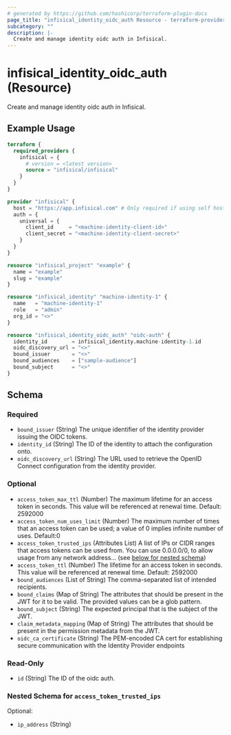 ```yaml
---
# generated by https://github.com/hashicorp/terraform-plugin-docs
page_title: "infisical_identity_oidc_auth Resource - terraform-provider-infisical"
subcategory: ""
description: |-
  Create and manage identity oidc auth in Infisical.
---
```


# infisical_identity_oidc_auth (Resource)

Create and manage identity oidc auth in Infisical.

## Example Usage

```terraform
terraform {
  required_providers {
    infisical = {
      # version = <latest version>
      source = "infisical/infisical"
    }
  }
}

provider "infisical" {
  host = "https://app.infisical.com" # Only required if using self hosted instance of Infisical, default is https://app.infisical.com
  auth = {
    universal = {
      client_id     = "<machine-identity-client-id>"
      client_secret = "<machine-identity-client-secret>"
    }
  }
}

resource "infisical_project" "example" {
  name = "example"
  slug = "example"
}

resource "infisical_identity" "machine-identity-1" {
  name   = "machine-identity-1"
  role   = "admin"
  org_id = "<>"
}

resource "infisical_identity_oidc_auth" "oidc-auth" {
  identity_id        = infisical_identity.machine-identity-1.id
  oidc_discovery_url = "<>"
  bound_issuer       = "<>"
  bound_audiences    = ["sample-audience"]
  bound_subject      = "<>"
}
```

<!-- schema generated by tfplugindocs -->
## Schema

### Required

- `bound_issuer` (String) The unique identifier of the identity provider issuing the OIDC tokens.
- `identity_id` (String) The ID of the identity to attach the configuration onto.
- `oidc_discovery_url` (String) The URL used to retrieve the OpenID Connect configuration from the identity provider.

### Optional

- `access_token_max_ttl` (Number) The maximum lifetime for an access token in seconds. This value will be referenced at renewal time. Default: 2592000
- `access_token_num_uses_limit` (Number) The maximum number of times that an access token can be used; a value of 0 implies infinite number of uses. Default:0
- `access_token_trusted_ips` (Attributes List) A list of IPs or CIDR ranges that access tokens can be used from. You can use 0.0.0.0/0, to allow usage from any network address... (see [below for nested schema](#nestedatt--access_token_trusted_ips))
- `access_token_ttl` (Number) The lifetime for an access token in seconds. This value will be referenced at renewal time. Default: 2592000
- `bound_audiences` (List of String) The comma-separated list of intended recipients.
- `bound_claims` (Map of String) The attributes that should be present in the JWT for it to be valid. The provided values can be a glob pattern.
- `bound_subject` (String) The expected principal that is the subject of the JWT.
- `claim_metadata_mapping` (Map of String) The attributes that should be present in the permission metadata from the JWT.
- `oidc_ca_certificate` (String) The PEM-encoded CA cert for establishing secure communication with the Identity Provider endpoints

### Read-Only

- `id` (String) The ID of the oidc auth.

<a id="nestedatt--access_token_trusted_ips"></a>
### Nested Schema for `access_token_trusted_ips`

Optional:

- `ip_address` (String)
